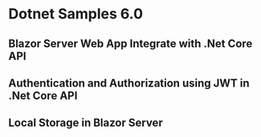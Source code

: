 # Dotnet Samples 6.0

## Blazor Server Web App Integrate with .Net Core API

## Authentication and Authorization using JWT in .Net Core API

## Local Storage in Blazor Server
